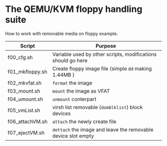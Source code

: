 # The QEMU/KVM floppy handling suite

How to work with removable media on floppy example.

| Script          | Purpose                                                       |
|-----------------|---------------------------------------------------------------|
| f00_cfg.sh      | Variable used by other scripts, modifications should go here  |
| f01_mkfloppy.sh | Create floppy image file (simple `dd` making 1.44MB )         |
| f02_mkvfat.sh   | `format` the image                                            |
| f03_mount.sh    | `mount` the image as VFAT                                     |
| f04_umount.sh   | `unmount` conterpart                                          |
| f05_vmList.sh   | virsh list removable (`domblklist`) block devices             |
| f06_attachVM.sh | `attach` the newly create file                                |
| f07_ejectVM.sh  | `dettach` the image and leave the removable device slot empty |
